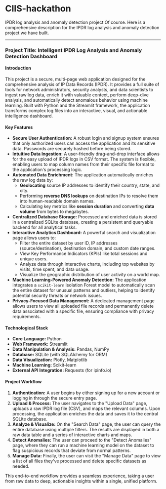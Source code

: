 # CIIS-hackathon
 IPDR log analysis and anomaly detection project
 Of course. Here is a comprehensive description for the IPDR log analysis and anomaly detection project we have built.

---

### **Project Title: Intelligent IPDR Log Analysis and Anomaly Detection Dashboard**

#### **Introduction**

This project is a secure, multi-page web application designed for the comprehensive analysis of IP Data Records (IPDR). It provides a full suite of tools for network administrators, security analysts, and data scientists to ingest raw log data, enrich it with valuable context, perform deep-dive analysis, and automatically detect anomalous behavior using machine learning. Built with Python and the Streamlit framework, the application transforms complex log files into an interactive, visual, and actionable intelligence dashboard.

#### **Key Features**

* **Secure User Authentication:** A robust login and signup system ensures that only authorized users can access the application and its sensitive data. Passwords are securely hashed before being stored.
* **Intuitive Data Ingestion:** A user-friendly drag-and-drop interface allows for the easy upload of IPDR logs in CSV format. The system is flexible, enabling users to map column names from their specific file format to the application's processing logic.
* **Automated Data Enrichment:** The application automatically enriches the raw log data by:
    * **Geolocating** source IP addresses to identify their country, state, and city.
    * Performing **reverse DNS lookups** on destination IPs to resolve them into human-readable domain names.
    * Calculating key metrics like **session duration** and converting **data volume** from bytes to megabytes.
* **Centralized Database Storage:** Processed and enriched data is stored in a centralized SQLite database, creating a persistent and queryable backend for all analytical tasks.
* **Interactive Analytics Dashboard:** A powerful search and visualization page allows users to:
    * Filter the entire dataset by user ID, IP addresses (source/destination), destination domain, and custom date ranges.
    * View Key Performance Indicators (KPIs) like total sessions and unique users.
    * Analyze data through interactive charts, including top websites by visits, time spent, and data usage.
    * Visualize the geographic distribution of user activity on a world map.
* **Machine Learning-Powered Anomaly Detection:** The application integrates a `scikit-learn` Isolation Forest model to automatically scan the entire dataset for unusual patterns and outliers, helping to identify potential security threats or network issues.
* **Privacy-Focused Data Management:** A dedicated management page allows users to view all uploaded file records and permanently delete data associated with a specific file, ensuring compliance with privacy requirements.

#### **Technological Stack**

* **Core Language:** Python
* **Web Framework:** Streamlit
* **Data Manipulation & Analysis:** Pandas, NumPy
* **Database:** SQLite (with SQLAlchemy for ORM)
* **Data Visualization:** Plotly, Matplotlib
* **Machine Learning:** Scikit-learn
* **External API Integration:** Requests (for ipinfo.io)

#### **Project Workflow**

1.  **Authentication:** A user begins by either signing up for a new account or logging in through the secure entry page.
2.  **Upload & Process:** The user navigates to the "Upload Data" page, uploads a raw IPDR log file (CSV), and maps the relevant columns. Upon processing, the application enriches the data and saves it to the central SQLite database.
3.  **Analyze & Visualize:** On the "Search Data" page, the user can query the entire database using multiple filters. The results are displayed in both a raw data table and a series of interactive charts and maps.
4.  **Detect Anomalies:** The user can proceed to the "Detect Anomalies" page, where they can run a machine learning model on the dataset to flag suspicious records that deviate from normal patterns.
5.  **Manage Data:** Finally, the user can visit the "Manage Data" page to view a list of all files they've processed and delete specific datasets as needed.

This end-to-end workflow provides a seamless experience, taking a user from raw data to deep, actionable insights within a single, unified platform.
